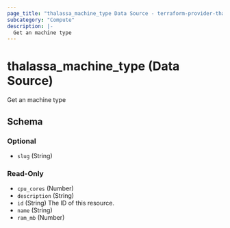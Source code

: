 ```yaml
---
page_title: "thalassa_machine_type Data Source - terraform-provider-thalassa"
subcategory: "Compute"
description: |-
  Get an machine type
---
```


# thalassa_machine_type (Data Source)

Get an machine type



<!-- schema generated by tfplugindocs -->
## Schema

### Optional

- `slug` (String)

### Read-Only

- `cpu_cores` (Number)
- `description` (String)
- `id` (String) The ID of this resource.
- `name` (String)
- `ram_mb` (Number)